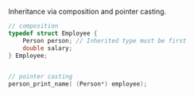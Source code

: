 Inheritance via composition and pointer casting.

```c
// composition
typedef struct Employee {
	Person person; // Inherited type must be first
	double salary;
} Employee;


// pointer casting
person_print_name( (Person*) employee);
```